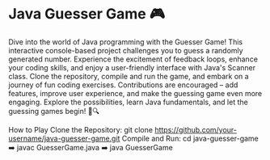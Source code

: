 # Java Guesser Game 🎮
Dive into the world of Java programming with the Guesser Game! This interactive console-based project challenges you to guess a randomly generated number. Experience the excitement of feedback loops, enhance your coding skills, and enjoy a user-friendly interface with Java's Scanner class. Clone the repository, compile and run the game, and embark on a journey of fun coding exercises. Contributions are encouraged – add features, improve user experience, and make the guessing game even more engaging. Explore the possibilities, learn Java fundamentals, and let the guessing games begin! 🚀🔍

How to Play
Clone the Repository: git clone https://github.com/your-username/java-guesser-game.git
Compile and Run: cd java-guesser-game ➡️ javac GuesserGame.java ➡️ java GuesserGame

